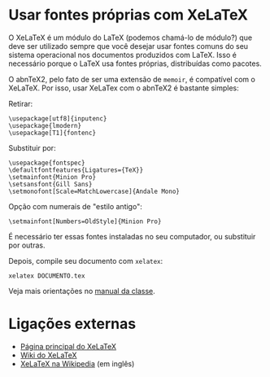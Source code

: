 # Usar fontes próprias com XeLaTeX #

O XeLaTeX é um módulo do LaTeX (podemos chamá-lo de módulo?) que deve ser utilizado sempre que você desejar usar fontes comuns do seu sistema operacional nos documentos produzidos com LaTeX. Isso é necessário porque o LaTeX usa fontes próprias, distribuídas como pacotes.

O abnTeX2, pelo fato de ser uma extensão de `memoir`, é compatível com o XeLaTeX. Por isso, usar XeLaTex com o abnTeX2 é bastante simples:

Retirar:

```
\usepackage[utf8]{inputenc}
\usepackage{lmodern}
\usepackage[T1]{fontenc}
```

Substituir por:

```
\usepackage{fontspec}
\defaultfontfeatures{Ligatures={TeX}}
\setmainfont{Minion Pro} 
\setsansfont{Gill Sans}
\setmonofont[Scale=MatchLowercase]{Andale Mono}
```

Opção com numerais de "estilo antigo":

```
\setmainfont[Numbers=OldStyle]{Minion Pro}
```


É necessário ter essas fontes instaladas no seu computador, ou substituir por outras.

Depois, compile seu documento com `xelatex`:

```
xelatex DOCUMENTO.tex
```

Veja mais orientações no [manual da classe](http://mirrors.ctan.org/macros/latex/contrib/abntex2/doc/abntex2.pdf).

# Ligações externas #

  * [Página principal do XeLaTeX](http://www.xelatex.org/)
  * [Wiki do XeLaTeX](http://wiki.xelatex.org/doku.php)
  * [XeLaTeX na Wikipedia](http://en.wikipedia.org/wiki/XeTeX) (em inglês)